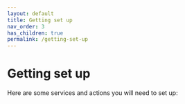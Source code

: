 ```yaml
---
layout: default
title: Getting set up
nav_order: 3
has_children: true
permalink: /getting-set-up
---
```


# Getting set up

Here are some services and actions you will need to set up:
